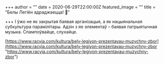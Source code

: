 +++
author = ""
date = 2020-06-29T22:00:00Z
featured_image = ""
title = "Белы Легіён адраджаецца! 💪"

+++
І ўжо не як закрытая баявая арганізацыя, а як нацыянальная субкультура парамілітары. Адзін з яе элементаў – баявая патрыятычная музыка. Спампоўвайце, слухайце.

[https://www.racyja.com/kultura/bely-legiyon-prezentavau-muzychny-zbor](https://www.racyja.com/kultura/bely-legiyon-prezentavau-muzychny-zbor "https://www.racyja.com/kultura/bely-legiyon-prezentavau-muzychny-zbor")